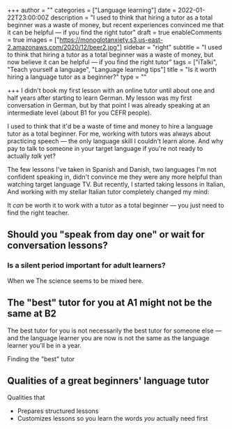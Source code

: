 +++
author = ""
categories = ["Language learning"]
date = 2022-01-22T23:00:00Z
description = "I used to think that hiring a tutor as a total beginner was a waste of money, but recent experiences convinced me that it can be helpful — if you find the right tutor"
draft = true
enableComments = true
images = ["https://monoglotanxiety.s3.us-east-2.amazonaws.com/2020/12/beer2.jpg"]
sidebar = "right"
subtitle = "I used to think that hiring a tutor as a total beginner was a waste of money, but now believe it can be helpful — if you find the right tutor"
tags = ["iTalki", "Teach yourself a language", "Language learning tips"]
title = "Is it worth hiring a language tutor as a beginner?"
type = ""

+++
I didn't book my first lesson with an online tutor until about one and half years after starting to learn German. My lesson was my first conversation in German, but by that point I was already speaking at an intermediate level (about B1 for you CEFR people).

I used to think that it'd be a waste of time and money to hire a language tutor as a total beginner. For me, working with tutors was always about practicing speech — the only language skill I couldn't learn alone. And why pay to talk to someone in your target language if you're not ready to actually _talk_ yet?

The few lessons I've taken in Spanish and Danish, two languages I'm not confident speaking in, didn't convince me they were any more helpful than watching target language TV. But recently, I started taking lessons in Italian,  And working with my stellar Italian tutor completely changed my mind:

It _can_ be worth it to work with a tutor as a total beginner — you just need to find the right teacher.

## Should you "speak from day one" or wait for conversation lessons?

### Is a silent period important for adult learners?

When we  The science seems to be mixed here.

## The "best" tutor for you at A1 might not be the same at B2

The best tutor for you is not necessarily the best tutor for someone else — and the language learner you are now is not the same as the language learner you'll be in a year. 

Finding the "best" tutor 

## Qualities of a great beginners' language tutor

Qualities that 

* Prepares structured lessons
* Customizes lessons so you learn the words _you_ actually need first